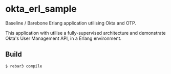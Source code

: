 okta_erl_sample
=====

Baseline / Barebone Erlang application utilising Okta and OTP.

This application with utilise a fully-supervised architecture and demonstrate Okta's User Management API, in a Erlang environment.

Build
-----

    $ rebar3 compile
